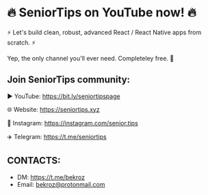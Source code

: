 # 🔥 SeniorTips on YouTube now! 🔥

⚡️ Let's build clean, robust, advanced React / React Native apps from scratch. ⚡️

Yep, the only channel you'll ever need. Completeley free. 🤯
 
 
## Join SeniorTips community: 

▶️  YouTube: https://bit.ly/seniortipspage

🌐  Website: https://seniortips.xyz

📸  Instagram: https://instagram.com/senior.tips

✈️  Telegram: https://t.me/seniortips


## CONTACTS:

- DM: https://t.me/bekroz
- Email:  bekroz@protonmail.com 
